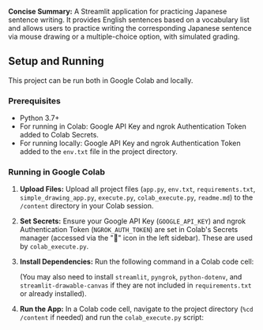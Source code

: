 **Concise Summary:** A Streamlit application for practicing Japanese sentence writing. It provides English sentences based on a vocabulary list and allows users to practice writing the corresponding Japanese sentence via mouse drawing or a multiple-choice option, with simulated grading.

## Setup and Running

This project can be run both in Google Colab and locally.

### Prerequisites

*   Python 3.7+
*   For running in Colab: Google API Key and ngrok Authentication Token added to Colab Secrets.
*   For running locally: Google API Key and ngrok Authentication Token added to the `env.txt` file in the project directory.

### Running in Google Colab

1.  **Upload Files:** Upload all project files (`app.py`, `env.txt`, `requirements.txt`, `simple_drawing_app.py`, `execute.py`, `colab_execute.py`, `readme.md`) to the `/content` directory in your Colab session.
2.  **Set Secrets:** Ensure your Google API Key (`GOOGLE_API_KEY`) and ngrok Authentication Token (`NGROK_AUTH_TOKEN`) are set in Colab's Secrets manager (accessed via the "🔑" icon in the left sidebar). These are used by `colab_execute.py`.
3.  **Install Dependencies:** Run the following command in a Colab code cell:

    (You may also need to install `streamlit`, `pyngrok`, `python-dotenv`, and `streamlit-drawable-canvas` if they are not included in `requirements.txt` or already installed).
4.  **Run the App:** In a Colab code cell, navigate to the project directory (`%cd /content` if needed) and run the `colab_execute.py` script:

